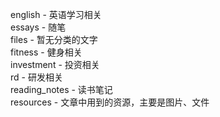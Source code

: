 english - 英语学习相关  
essays - 随笔  
files - 暂无分类的文字  
fitness - 健身相关  
investment - 投资相关  
rd  - 研发相关  
reading_notes - 读书笔记  
resources - 文章中用到的资源，主要是图片、文件  